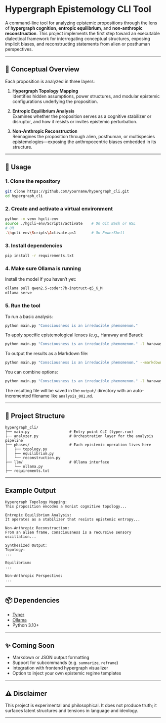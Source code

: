 # Hypergraph Epistemology CLI Tool

A command-line tool for analyzing epistemic propositions through the lens of **hypergraph cognition**, **entropic equilibrium**, and **non-anthropic reconstruction**. This project implements the first step toward an executable dialectical framework for interrogating conceptual structures, exposing implicit biases, and reconstructing statements from alien or posthuman perspectives.

---

## 📐 Conceptual Overview

Each proposition is analyzed in three layers:

1. **Hypergraph Topology Mapping**  
   Identifies hidden assumptions, power structures, and modular epistemic configurations underlying the proposition.

2. **Entropic Equilibrium Analysis**  
   Examines whether the proposition serves as a cognitive stabilizer or disruptor, and how it resists or invites epistemic perturbation.

3. **Non-Anthropic Reconstruction**  
   Reimagines the proposition through alien, posthuman, or multispecies epistemologies—exposing the anthropocentric biases embedded in its structure.

---

## 🚀 Usage

### 1. Clone the repository

```bash
git clone https://github.com/yourname/hypergraph_cli.git
cd hypergraph_cli
````

### 2. Create and activate a virtual environment

```bash
python -m venv hgcli-env
source ./hgcli-env/Scripts/activate    # On Git Bash or WSL
# OR
.\hgcli-env\Scripts\Activate.ps1       # On PowerShell
```

### 3. Install dependencies

```bash
pip install -r requirements.txt
```

### 4. Make sure Ollama is running

Install the model if you haven’t yet:

```bash
ollama pull qwen2.5-coder:7b-instruct-q5_K_M
ollama serve
```

### 5. Run the tool

To run a basic analysis:

```bash
python main.py "Consciousness is an irreducible phenomenon."
````

To apply specific epistemological lenses (e.g., Haraway and Barad):

```bash
python main.py "Consciousness is an irreducible phenomenon." -l haraway -l barad
```

To output the results as a Markdown file:

```bash
python main.py "Consciousness is an irreducible phenomenon." --markdown
```

You can combine options:

```bash
python main.py "Consciousness is an irreducible phenomenon." -l haraway -l barad --markdown
```

The resulting file will be saved in the `output/` directory with an auto-incremented filename like `analysis_001.md`.


---

## 🔧 Project Structure

```
hypergraph_cli/
├── main.py                  # Entry point CLI (typer.run)
├── analyzer.py              # Orchestration layer for the analysis pipeline
├── phases/                  # Each epistemic operation lives here
│   ├── topology.py
│   ├── equilibrium.py
│   └── reconstruction.py
├── llm/                     # Ollama interface
│   └── ollama.py
├── requirements.txt
```

---

## Example Output

```text
Hypergraph Topology Mapping:
This proposition encodes a monist cognitive topology...

Entropic Equilibrium Analysis:
It operates as a stabilizer that resists epistemic entropy...

Non-Anthropic Reconstruction:
From an alien frame, consciousness is a recursive sensory oscillation...

Synthesized Output:
Topology:
...

Equilibrium:
...

Non-Anthropic Perspective:
...
```

---

## 📦 Dependencies

* [Typer](https://typer.tiangolo.com/)
* [Ollama](https://ollama.com/)
* Python 3.10+

---

## ✨ Coming Soon

* Markdown or JSON output formatting
* Support for subcommands (e.g. `summarize`, `reframe`)
* Integration with frontend hypergraph visualizer
* Option to inject your own epistemic regime templates

---

## ⚠️ Disclaimer

This project is experimental and philosophical. It does not produce truth; it surfaces latent structures and tensions in language and ideology.

---


